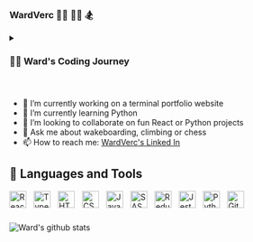 ### WardVerc 🏄‍♂️ 🧗‍♂️ 🏂 

<details>
 <summary><h3>👨‍💻 Ward's Coding Journey</h3></summary>
   I started my coding journey while playing FIFA and trading players, trying to profit of each sale. When you sell a player, you lose 5% of the sale, so I had to make sure I made more profit than 5%. I was tired of calculating it each time. So I wondered if I could make a small program that could do this. 1 bookread 'Head First Java' and a few weeks later I had my program that solved my problem. Since then I was hooked, excited about the possibilities of coding. I followed a course on freecodecamp.org and learned responsive web design (HTML, CSS). I quickly tried to get a job in IT. After a lot of emails, 1 company saw my potential and hired me as a software tester. I knew I was in the right sector. I decided to do a part of a bachelor's degree program, which thought me the basics of programming. After almost 2 years, graduating from the education, the company I worked for as a tester gave me the opportunity to work as a frontend developer. Since then I'm loving each day working as a developer, and I'm still as eager to learn as I was trying to make my little calculator program 👾

  </details>

  #
  
- 🔭 I’m currently working on a terminal portfolio website
- 🌱 I’m currently learning Python
- 👯 I’m looking to collaborate on fun React or Python projects
- 💬 Ask me about wakeboarding, climbing or chess
- 📫 How to reach me: <a href="https://www.linkedin.com/in/ward-vercruyssen-05a089177/" target="_blank">WardVerc's Linked In</a>

## 🧰 Languages and Tools

<img align="left" alt="React" width="30px" style="padding-right:10px;" src="https://cdn.jsdelivr.net/gh/devicons/devicon/icons/react/react-original.svg" />
<img align="left" alt="TypeScript" width="30px" style="padding-right:10px;" src="https://cdn.jsdelivr.net/gh/devicons/devicon/icons/typescript/typescript-plain.svg" />
<img align="left" alt="HTML" width="30px" style="padding-right:10px;" src="https://cdn.jsdelivr.net/gh/devicons/devicon/icons/html5/html5-plain.svg" />
<img align="left" alt="CSS" width="30px" style="padding-right:10px;" src="https://cdn.jsdelivr.net/gh/devicons/devicon/icons/css3/css3-plain.svg" />
<img align="left" alt="JavaScript" width="30px" style="padding-right:10px;" src="https://cdn.jsdelivr.net/gh/devicons/devicon/icons/javascript/javascript-plain.svg" />
<img align="left" alt="SASS" width="30px" style="padding-right:10px;" src="https://cdn.jsdelivr.net/gh/devicons/devicon/icons/sass/sass-original.svg" />
<img align="left" alt="Redux" width="30px" style="padding-right:10px;" src="https://cdn.jsdelivr.net/gh/devicons/devicon/icons/redux/redux-original.svg" />
<img align="left" alt="Jest" width="30px" style="padding-right:10px;" src="https://cdn.jsdelivr.net/gh/devicons/devicon/icons/jest/jest-plain.svg" />
<img align="left" alt="Python" width="30px" style="padding-right:10px;" src="https://cdn.jsdelivr.net/gh/devicons/devicon/icons/python/python-plain.svg" />
<img align="left" alt="Git" width="30px" style="padding-right:10px;" src="https://cdn.jsdelivr.net/gh/devicons/devicon/icons/git/git-original.svg" />
<br />

#

![Ward's github stats](https://github-readme-stats.vercel.app/api?username=WardVerc&show_icons=true&theme=gruvbox)
